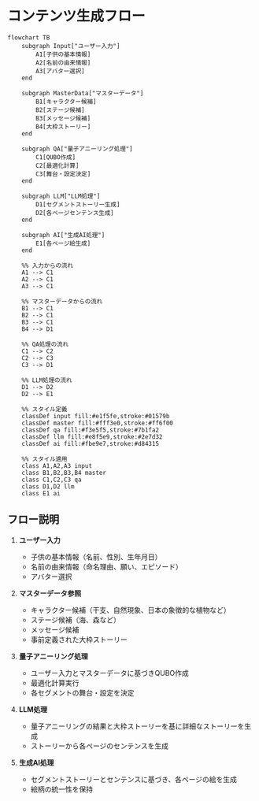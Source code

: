 # コンテンツ生成フロー

```mermaid
flowchart TB
    subgraph Input["ユーザー入力"]
        A1[子供の基本情報]
        A2[名前の由来情報]
        A3[アバター選択]
    end

    subgraph MasterData["マスターデータ"]
        B1[キャラクター候補]
        B2[ステージ候補]
        B3[メッセージ候補]
        B4[大枠ストーリー]
    end

    subgraph QA["量子アニーリング処理"]
        C1[QUBO作成]
        C2[最適化計算]
        C3[舞台・設定決定]
    end

    subgraph LLM["LLM処理"]
        D1[セグメントストーリー生成]
        D2[各ページセンテンス生成]
    end

    subgraph AI["生成AI処理"]
        E1[各ページ絵生成]
    end

    %% 入力からの流れ
    A1 --> C1
    A2 --> C1
    A3 --> C1

    %% マスターデータからの流れ
    B1 --> C1
    B2 --> C1
    B3 --> C1
    B4 --> D1

    %% QA処理の流れ
    C1 --> C2
    C2 --> C3
    C3 --> D1

    %% LLM処理の流れ
    D1 --> D2
    D2 --> E1

    %% スタイル定義
    classDef input fill:#e1f5fe,stroke:#01579b
    classDef master fill:#fff3e0,stroke:#ff6f00
    classDef qa fill:#f3e5f5,stroke:#7b1fa2
    classDef llm fill:#e8f5e9,stroke:#2e7d32
    classDef ai fill:#fbe9e7,stroke:#d84315

    %% スタイル適用
    class A1,A2,A3 input
    class B1,B2,B3,B4 master
    class C1,C2,C3 qa
    class D1,D2 llm
    class E1 ai
```

## フロー説明

1. **ユーザー入力**
   - 子供の基本情報（名前、性別、生年月日）
   - 名前の由来情報（命名理由、願い、エピソード）
   - アバター選択

2. **マスターデータ参照**
   - キャラクター候補（干支、自然現象、日本の象徴的な植物など）
   - ステージ候補（海、森など）
   - メッセージ候補
   - 事前定義された大枠ストーリー

3. **量子アニーリング処理**
   - ユーザー入力とマスターデータに基づきQUBO作成
   - 最適化計算実行
   - 各セグメントの舞台・設定を決定

4. **LLM処理**
   - 量子アニーリングの結果と大枠ストーリーを基に詳細なストーリーを生成
   - ストーリーから各ページのセンテンスを生成

5. **生成AI処理**
   - セグメントストーリーとセンテンスに基づき、各ページの絵を生成
   - 絵柄の統一性を保持
